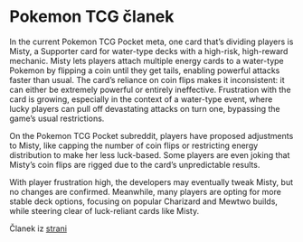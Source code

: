 # Pokemon TCG članek

In the current Pokemon TCG Pocket meta, one card that’s dividing players is Misty, a Supporter card for water-type decks with a high-risk, high-reward mechanic. Misty lets players attach multiple energy cards to a water-type Pokemon by flipping a coin until they get tails, enabling powerful attacks faster than usual. The card’s reliance on coin flips makes it inconsistent: it can either be extremely powerful or entirely ineffective. Frustration with the card is growing, especially in the context of a water-type event, where lucky players can pull off devastating attacks on turn one, bypassing the game’s usual restrictions.

On the Pokemon TCG Pocket subreddit, players have proposed adjustments to Misty, like capping the number of coin flips or restricting energy distribution to make her less luck-based. Some players are even joking that Misty’s coin flips are rigged due to the card’s unpredictable results.

With player frustration high, the developers may eventually tweak Misty, but no changes are confirmed. Meanwhile, many players are opting for more stable deck options, focusing on popular Charizard and Mewtwo builds, while steering clear of luck-reliant cards like Misty.

Članek iz [strani](https://www.ign.com/articles/misty-has-become-pokemon-tcg-pockets-greatest-villain)

